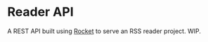 # Reader API

A REST API built using [Rocket](https://rocket.rs) to serve an RSS reader project. WIP.
